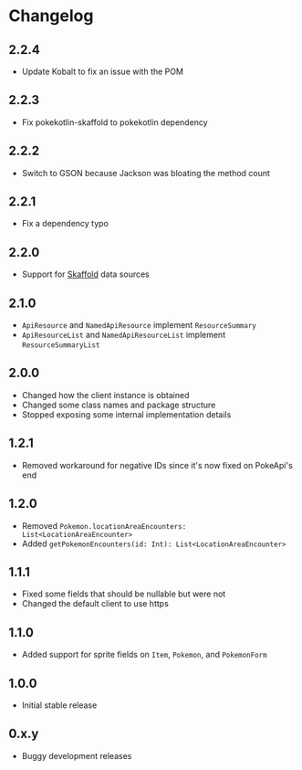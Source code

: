 # Changelog

## 2.2.4

 - Update Kobalt to fix an issue with the POM

## 2.2.3

 - Fix pokekotlin-skaffold to pokekotlin dependency

## 2.2.2

 - Switch to GSON because Jackson was bloating the method count

## 2.2.1

 - Fix a dependency typo

## 2.2.0

 - Support for [Skaffold](https://github.com/pokesource/skaffold) data sources

## 2.1.0

 - `ApiResource` and `NamedApiResource` implement `ResourceSummary`
 - `ApiResourceList` and `NamedApiResourceList` implement `ResourceSummaryList`

## 2.0.0

 - Changed how the client instance is obtained
 - Changed some class names and package structure
 - Stopped exposing some internal implementation details

## 1.2.1

 - Removed workaround for negative IDs since it's now fixed on PokeApi's end

## 1.2.0

 - Removed `Pokemon.locationAreaEncounters: List<LocationAreaEncounter>`
 - Added `getPokemonEncounters(id: Int): List<LocationAreaEncounter>`

## 1.1.1

 - Fixed some fields that should be nullable but were not
 - Changed the default client to use https

## 1.1.0

 - Added support for sprite fields on `Item`, `Pokemon`, and `PokemonForm`

## 1.0.0

 - Initial stable release

## 0.x.y

 - Buggy development releases
